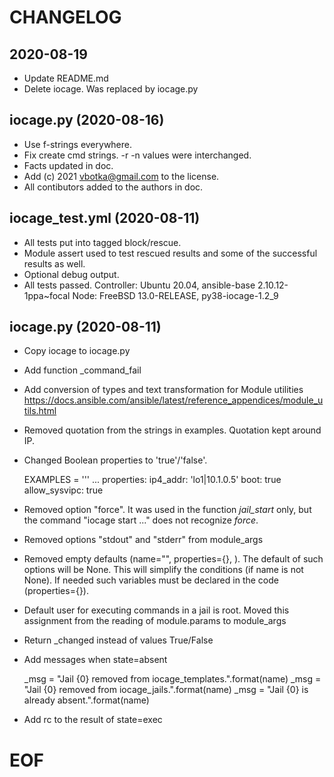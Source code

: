 CHANGELOG
=========


2020-08-19
----------

* Update README.md
* Delete iocage. Was replaced by iocage.py


iocage.py (2020-08-16)
----------------------

* Use f-strings everywhere.
* Fix create cmd strings. -r -n values were interchanged.	
* Facts updated in doc.
* Add (c) 2021 vbotka@gmail.com to the license.
* All contibutors added to the authors in doc.


iocage_test.yml (2020-08-11)
----------------------------

* All tests put into tagged block/rescue.
* Module assert used to test rescued results and some of the
  successful results as well.
* Optional debug output.
* All tests passed.
  Controller: Ubuntu 20.04, ansible-base 2.10.12-1ppa~focal
  Node: FreeBSD 13.0-RELEASE, py38-iocage-1.2_9


iocage.py (2020-08-11)
----------------------

* Copy iocage to iocage.py

* Add function _command_fail

* Add conversion of types and text transformation for Module utilities
  https://docs.ansible.com/ansible/latest/reference_appendices/module_utils.html

* Removed quotation from the strings in examples. Quotation kept
  around IP.

* Changed Boolean properties to 'true'/'false'.

  EXAMPLES = '''
  ...
    properties:
      ip4_addr: 'lo1|10.1.0.5'
      boot: true
      allow_sysvipc: true

* Removed option "force". It was used in the function *jail_start*
  only, but the command "iocage start ..." does not recognize *force*.

* Removed options "stdout" and "stderr" from module_args

* Removed empty defaults (name="", properties={}, ). The default of
  such options will be None. This will simplify the conditions (if
  name is not None). If needed such variables must be declared in the
  code (properties={}).

* Default user for executing commands in a jail is root. Moved this
  assignment from the reading of module.params to module_args

* Return _changed instead of values True/False

* Add messages when state=absent

  _msg = "Jail {0} removed from iocage_templates.".format(name)
  _msg = "Jail {0} removed from iocage_jails.".format(name)
  _msg = "Jail {0} is already absent.".format(name)

* Add rc to the result of state=exec


# EOF
